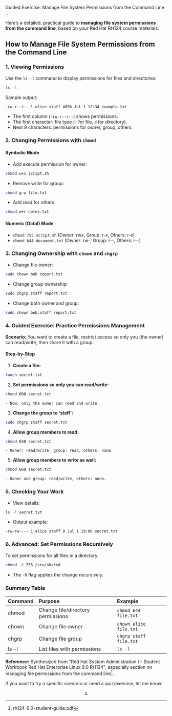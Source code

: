 Guided Exercise: Manage File System Permissions from the Command Line ..

Here’s a detailed, practical guide to **managing file system permissions from the command line**, based on your Red Hat RH124 course materials.

## **How to Manage File System Permissions from the Command Line**

### **1. Viewing Permissions**

Use the `ls -l` command to display permissions for files and directories:

```bash
ls -l
```

Sample output:

```
-rw-r--r-- 1 alice staff 4096 Jul 1 12:34 example.txt
```

- The first column (`-rw-r--r--`) shows permissions.
- The first character: file type (`-` for file, `d` for directory).
- Next 9 characters: permissions for owner, group, others.


### **2. Changing Permissions with `chmod`**

#### **Symbolic Mode**

- Add execute permission for owner:

```bash
chmod u+x script.sh
```

- Remove write for group:

```bash
chmod g-w file.txt
```

- Add read for others:

```bash
chmod o+r notes.txt
```


#### **Numeric (Octal) Mode**

- `chmod 755 script.sh`
(Owner: rwx, Group: r-x, Others: r-x)
- `chmod 644 document.txt`
(Owner: rw-, Group: r--, Others: r--)


### **3. Changing Ownership with `chown` and `chgrp`**

- Change file owner:

```bash
sudo chown bob report.txt
```

- Change group ownership:

```bash
sudo chgrp staff report.txt
```

- Change both owner and group:

```bash
sudo chown bob:staff report.txt
```


### **4. Guided Exercise: Practice Permissions Management**

**Scenario:**
You want to create a file, restrict access so only you (the owner) can read/write, then share it with a group.

#### **Step-by-Step**

1. **Create a file:**

```bash
touch secret.txt
```

2. **Set permissions so only you can read/write:**

```bash
chmod 600 secret.txt
```

    - Now, only the owner can read and write.
3. **Change the group to 'staff':**

```bash
sudo chgrp staff secret.txt
```

4. **Allow group members to read:**

```bash
chmod 640 secret.txt
```

    - Owner: read/write, group: read, others: none.
5. **Allow group members to write as well:**

```bash
chmod 660 secret.txt
```

    - Owner and group: read/write, others: none.

### **5. Checking Your Work**

- View details:

```bash
ls -l secret.txt
```

- Output example:

```
-rw-rw---- 1 alice staff 0 Jul 1 19:00 secret.txt
```


### **6. Advanced: Set Permissions Recursively**

To set permissions for all files in a directory:

```bash
chmod -R 755 /srv/shared
```

- The `-R` flag applies the change recursively.


### **Summary Table**

| Command | Purpose | Example |
| :-- | :-- | :-- |
| chmod | Change file/directory permissions | `chmod 644 file.txt` |
| chown | Change file owner | `chown alice file.txt` |
| chgrp | Change file group | `chgrp staff file.txt` |
| ls -l | List files with permissions | `ls -l` |

**Reference:**
Synthesized from "Red Hat System Administration I - Student Workbook Red Hat Enterprise Linux 9.0 RH124", especially section on managing file permissions from the command line[^1].

If you want to try a specific scenario or need a quiz/exercise, let me know!

<div style="text-align: center">⁂</div>

[^1]: rh124-9.0-student-guide.pdf

[^2]: linux-pocket-guide-essential-commands-3rd-edition-9781491927571-1491927577_compress.pdf

[^3]: RHCSA-Red-Hat-Enterprise-Linux-8.pdf

[^4]: linux-command-line-and-shell-scripting-bible-by-richard-blum-christine-bresnahan.pdf

[^5]: https://phoenixnap.com/kb/linux-file-permissions

[^6]: https://www.redhat.com/en/blog/linux-file-permissions-explained

[^7]: https://hcc.unl.edu/docs/handling_data/data_storage/linux_file_permissions/

[^8]: https://www.strongdm.com/blog/linux-file-permissions

[^9]: https://www.pluralsight.com/resources/blog/tech-operations/linux-file-permissions

[^10]: https://nrel.github.io/HPC/Documentation/Managing_Data/file_permissions/

[^11]: https://servicenow.iu.edu/kb?id=kb_article_view\&sysparm_article=KB0023940

[^12]: https://www.redhat.com/en/blog/manage-permissions


